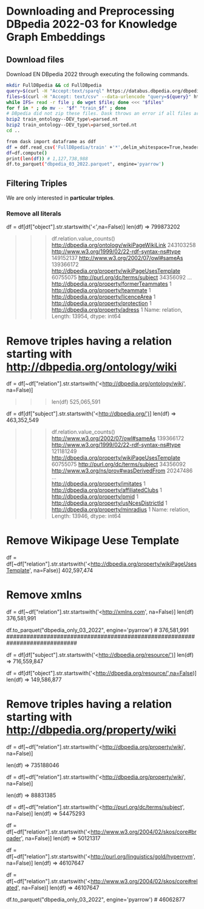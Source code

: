 # Downloading and Preprocessing DBpedia 2022-03 for Knowledge Graph Embeddings

## Download files
Download EN DBpedia 2022 through executing the following commands.
```bash
mkdir FullDBpedia && cd FullDBpedia
query=$(curl -H "Accept:text/sparql" https://databus.dbpedia.org/dbpedia/collections/dbpedia-snapshot-2022-03)
files=$(curl -H "Accept: text/csv" --data-urlencode "query=${query}" https://databus.dbpedia.org/repo/sparql | tail -n+2 | sed 's/"//g')
while IFS= read -r file ; do wget $file; done <<< "$files" 
for f in * ; do mv -- "$f" "train_$f" ; done
# DBpedia did not zip these files. Dask throws an error if all files are not in the same format
bzip2 train_ontology--DEV_type\=parsed.nt
bzip2 train_ontology--DEV_type\=parsed_sorted.nt
cd ..
```

```bash
from dask import dataframe as ddf
df = ddf.read_csv('FullDBpedia/train' +'*',delim_whitespace=True,header=None,usecols=[0, 1, 2],names=['subject', 'relation', 'object'],dtype=str)
df=df.compute()
print(len(df)) # 1,127,738,988
df.to_parquet("dbpedia_03_2022.parquet", engine='pyarrow')
```
## Filtering Triples
We are only interested in **particular triples**.
### Remove all literals
df = df[df["object"].str.startswith('<',na=False)]
len(df) =>  799873202
>>> df.relation.value_counts()
<http://dbpedia.org/ontology/wikiPageWikiLink>        243103258
<http://www.w3.org/1999/02/22-rdf-syntax-ns#type>     149152137
<http://www.w3.org/2002/07/owl#sameAs>                139366172
<http://dbpedia.org/property/wikiPageUsesTemplate>     60755075
<http://purl.org/dc/terms/subject>                     34356092
                                                        ...    
<http://dbpedia.org/property/formerTeammates>                 1
<http://dbpedia.org/property/teammate>                        1
<http://dbpedia.org/property/licenceArea>                     1
<http://dbpedia.org/property/protection>                      1
<http://dbpedia.org/property/adress>                          1
Name: relation, Length: 13954, dtype: int64

# Remove triples having a relation starting with **http://dbpedia.org/ontology/wiki**
df = df[~df["relation"].str.startswith('<http://dbpedia.org/ontology/wiki', na=False)]
>>> len(df) 525,065,591

df = df[df["subject"].str.startswith('<http://dbpedia.org/')]
len(df) =>  463,352,549

>>> df.relation.value_counts()
<http://www.w3.org/2002/07/owl#sameAs>                139366172
<http://www.w3.org/1999/02/22-rdf-syntax-ns#type>     121181249
<http://dbpedia.org/property/wikiPageUsesTemplate>     60755075
<http://purl.org/dc/terms/subject>                     34356092
<http://www.w3.org/ns/prov#wasDerivedFrom>             20247486
                                                        ...    
<http://dbpedia.org/property/imitates>                        1
<http://dbpedia.org/property/affiliatedClubs>                 1
<http://dbpedia.org/property/pmid>                            1
<http://dbpedia.org/property/usNcesDistrictId>                1
<http://dbpedia.org/property/minradius>                       1
Name: relation, Length: 13946, dtype: int64

# Remove Wikipage Uese Template
df = df[~df["relation"].str.startswith('<http://dbpedia.org/property/wikiPageUsesTemplate', na=False)]
402,597,474

# Remove xmlns
df = df[~df["relation"].str.startswith('<http://xmlns.com', na=False)]
len(df) 376,581,991

df.to_parquet("dbpedia_only_03_2022", engine='pyarrow') # 376,581,991
#############################################################################



df = df[df["subject"].str.startswith('<http://dbpedia.org/resource/')]
len(df) => 716,559,847

df = df[df["object"].str.startswith('<http://dbpedia.org/resource/',na=False)]
len(df) => 149,586,877


# Remove triples having a relation starting with **http://dbpedia.org/property/wiki**
df = df[~df["relation"].str.startswith('<http://dbpedia.org/property/wiki', na=False)]

len(df) => 735188046

df = df[~df["relation"].str.startswith('<http://dbpedia.org/property/wiki', na=False)]

len(df)  => 88831385


df = df[~df["relation"].str.startswith('<http://purl.org/dc/terms/subject', na=False)]
len(df) => 54475293


df = df[~df["relation"].str.startswith('<http://www.w3.org/2004/02/skos/core#broader', na=False)]
len(df) => 50121317

df = df[~df["relation"].str.startswith('<http://purl.org/linguistics/gold/hypernym', na=False)]
len(df) => 46107647

df = df[~df["relation"].str.startswith('<http://www.w3.org/2004/02/skos/core#related', na=False)]
len(df) => 46107647

df.to_parquet("dbpedia_only_03_2022", engine='pyarrow') # 46062877